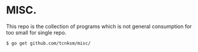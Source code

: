 # MISC.

This repo is the collection of programs which is not general consumption for too small for single repo.

```bash
$ go get github.com/tcnksm/misc/
```
